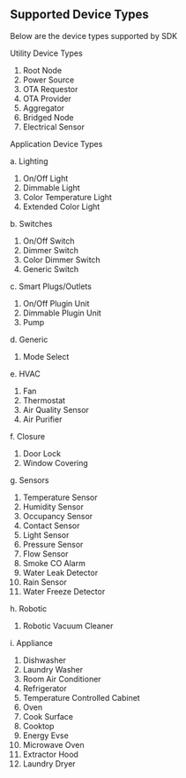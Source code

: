 ## Supported Device Types

Below are the device types supported by SDK

Utility Device Types
1. Root Node
2. Power Source
3. OTA Requestor
4. OTA Provider
5. Aggregator
6. Bridged Node
7. Electrical Sensor

Application Device Types

a. Lighting

1. On/Off Light
2. Dimmable Light
3. Color Temperature Light
4. Extended Color Light

b. Switches
1. On/Off Switch
2. Dimmer Switch
3. Color Dimmer Switch
4. Generic Switch

c. Smart Plugs/Outlets
1. On/Off Plugin Unit
2. Dimmable Plugin Unit
3. Pump

d. Generic
1. Mode Select

e. HVAC
1. Fan
2. Thermostat
3. Air Quality Sensor
4. Air Purifier

f. Closure
1. Door Lock
2. Window Covering

g. Sensors
1. Temperature Sensor
2. Humidity Sensor
3. Occupancy Sensor
4. Contact Sensor
5. Light Sensor
6. Pressure Sensor
7. Flow Sensor
8. Smoke CO Alarm
9. Water Leak Detector
10. Rain Sensor
11. Water Freeze Detector

h. Robotic
1. Robotic Vacuum Cleaner

i. Appliance
1. Dishwasher
2. Laundry Washer
3. Room Air Conditioner
4. Refrigerator
5. Temperature Controlled Cabinet
6. Oven
7. Cook Surface
8. Cooktop
9. Energy Evse
10. Microwave Oven
11. Extractor Hood
12. Laundry Dryer
